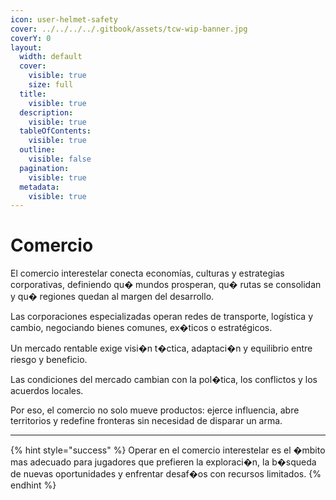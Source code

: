 ```yaml
---
icon: user-helmet-safety
cover: ../../../../.gitbook/assets/tcw-wip-banner.jpg
coverY: 0
layout:
  width: default
  cover:
    visible: true
    size: full
  title:
    visible: true
  description:
    visible: true
  tableOfContents:
    visible: true
  outline:
    visible: false
  pagination:
    visible: true
  metadata:
    visible: true
---
```


# Comercio

El comercio interestelar conecta economías, culturas y estrategias corporativas, definiendo qu� mundos prosperan, qu� rutas se consolidan y qu� regiones quedan al margen del desarrollo.

Las corporaciones especializadas operan redes de transporte, logística y cambio, negociando bienes comunes, ex�ticos o estratégicos.

Un mercado rentable exige visi�n t�ctica, adaptaci�n y equilibrio entre riesgo y beneficio.

Las condiciones del mercado cambian con la pol�tica, los conflictos y los acuerdos locales.

Por eso, el comercio no solo mueve productos: ejerce influencia, abre territorios y redefine fronteras sin necesidad de disparar un arma.

***

{% hint style="success" %}
Operar en el comercio interestelar es el �mbito mas adecuado para jugadores que prefieren la exploraci�n, la b�squeda de nuevas oportunidades y enfrentar desaf�os con recursos limitados.
{% endhint %}
